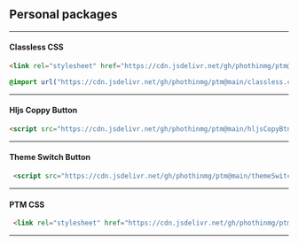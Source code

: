 ## Personal packages

---

#### Classless CSS

```html
<link rel="stylesheet" href="https://cdn.jsdelivr.net/gh/phothinmg/ptm@main/classless.css">
```
```css
@import url("https://cdn.jsdelivr.net/gh/phothinmg/ptm@main/classless.css");
```

---

#### Hljs Coppy Button 

```html
<script src="https://cdn.jsdelivr.net/gh/phothinmg/ptm@main/hljsCopyBtn.js"></script>
```

---

#### Theme Switch Button

```html
 <script src="https://cdn.jsdelivr.net/gh/phothinmg/ptm@main/themeSwitch.js"></script>
```
---

#### PTM CSS

```html
 <link rel="stylesheet" href="https://cdn.jsdelivr.net/gh/phothinmg/ptm@main/ptm.css">
```

---
